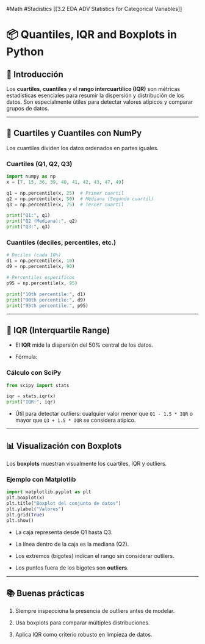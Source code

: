#Math #Stadistics 
[[3.2 EDA ADV Statistics for Categorical Variables]]
# 📦 Quantiles, IQR and Boxplots in Python

## 🌟 Introducción

Los **cuartiles**, **cuantiles** y el **rango intercuartílico (IQR)** son métricas estadísticas esenciales para resumir la dispersión y distribución de los datos. Son especialmente útiles para detectar valores atípicos y comparar grupos de datos.

---

## 🔢 Cuartiles y Cuantiles con NumPy

Los cuantiles dividen los datos ordenados en partes iguales.

### Cuartiles (Q1, Q2, Q3)

```Python
import numpy as np
x = [7, 15, 36, 39, 40, 41, 42, 43, 47, 49]

q1 = np.percentile(x, 25)  # Primer cuartil
q2 = np.percentile(x, 50)  # Mediana (Segundo cuartil)
q3 = np.percentile(x, 75)  # Tercer cuartil

print("Q1:", q1)
print("Q2 (Mediana):", q2)
print("Q3:", q3)
```

### Cuantiles (deciles, percentiles, etc.)

```Python
# Deciles (cada 10%)
d1 = np.percentile(x, 10)
d9 = np.percentile(x, 90)

# Percentiles específicos
p95 = np.percentile(x, 95)

print("10th percentile:", d1)
print("90th percentile:", d9)
print("95th percentile:", p95)
```

---

## 🧮 IQR (Interquartile Range)

- El **IQR** mide la dispersión del 50% central de los datos.
    
- Fórmula:
    

### Cálculo con SciPy

```Python
from scipy import stats

iqr = stats.iqr(x)
print("IQR:", iqr)
```

- Útil para detectar outliers: cualquier valor menor que `Q1 - 1.5 * IQR` o mayor que `Q3 + 1.5 * IQR` se considera atípico.
    

---

## 📊 Visualización con Boxplots

Los **boxplots** muestran visualmente los cuartiles, IQR y outliers.

### Ejemplo con Matplotlib

```Python
import matplotlib.pyplot as plt
plt.boxplot(x)
plt.title("Boxplot del conjunto de datos")
plt.ylabel("Valores")
plt.grid(True)
plt.show()
```

- La caja representa desde Q1 hasta Q3.
    
- La línea dentro de la caja es la mediana (Q2).
    
- Los extremos (bigotes) indican el rango sin considerar outliers.
    
- Los puntos fuera de los bigotes son **outliers**.
    

---

## 📚 Buenas prácticas

1. Siempre inspecciona la presencia de outliers antes de modelar.
    
2. Usa boxplots para comparar múltiples distribuciones.
    
3. Aplica IQR como criterio robusto en limpieza de datos.
    

